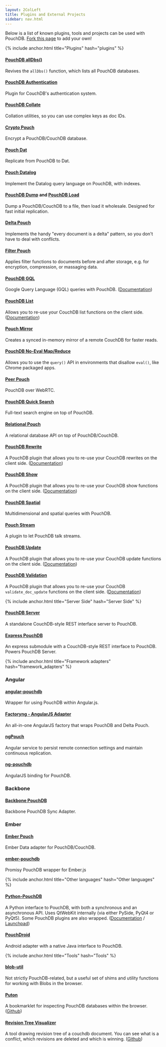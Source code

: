 ```yaml
---
layout: 2ColLeft
title: Plugins and External Projects
sidebar: nav.html
---
```


Below is a list of known plugins, tools and projects can be used with PouchDB. [Fork this page](https://github.com/pouchdb/pouchdb/blob/master/docs/external.md) to add your own!

{% include anchor.html title="Plugins" hash="plugins" %}

#### [PouchDB allDbs()](https://github.com/nolanlawson/pouchdb-all-dbs)

Revives the `allDbs()` function, which lists all PouchDB databases.

#### [PouchDB Authentication](https://github.com/nolanlawson/pouchdb-authentication)

Plugin for CouchDB's authentication system.

#### [PouchDB Collate](https://github.com/pouchdb/collate)

Collation utilities, so you can use complex keys as doc IDs.

#### [Crypto Pouch](https://github.com/calvinmetcalf/crypto-pouch)

Encrypt a PouchDB/CouchDB database.

#### [Pouch Dat](https://github.com/calvinmetcalf/pouch-dat)

Replicate from PouchDB to Dat. 

#### [Pouch Datalog](https://github.com/dahjelle/pouch-datalog)

Implement the Datalog query language on PouchDB, with indexes.

#### [PouchDB Dump](https://github.com/nolanlawson/pouchdb-dump-cli) and [PouchDB Load](https://github.com/nolanlawson/pouchdb-load)

Dump a PouchDB/CouchDB to a file, then load it wholesale. Designed for fast initial replication.

#### [Delta Pouch](https://github.com/redgeoff/delta-pouch)

Implements the handy "every document is a delta" pattern, so you don't have to deal with conflicts.

#### [Filter Pouch](https://github.com/nolanlawson/filter-pouch)

Applies filter functions to documents before and after storage, e.g. for encryption, compression, or massaging data.

#### [PouchDB GQL](https://github.com/pouchdb/GQL)

Google Query Language (GQL) queries with PouchDB. ([Documentation](http://pouchdb.com/gql.html))

#### [PouchDB List](http://python-pouchdb.marten-de-vries.nl/plugins.html)

Allows you to re-use your CouchDB list functions on the client side. ([Documentation](http://pythonhosted.org/Python-PouchDB/js-plugins.html#pouchdb-rewrite-plug-in))

#### [Pouch Mirror](https://github.com/colinskow/pouch-mirror)

Creates a synced in-memory mirror of a remote CouchDB for faster reads.

#### [PouchDB No-Eval Map/Reduce](https://github.com/evidenceprime/pouchdb.mapreduce.noeval)

Allows you to use the `query()` API in environments that disallow `eval()`, like Chrome packaged apps.

#### [Peer Pouch](https://github.com/natevw/PeerPouch)

PouchDB over WebRTC.

#### [PouchDB Quick Search](https://github.com/nolanlawson/pouchdb-quick-search)

Full-text search engine on top of PouchDB.

#### [Relational Pouch](https://github.com/nolanlawson/relational-pouch)

A relational database API on top of PouchDB/CouchDB.

#### [PouchDB Rewrite](http://python-pouchdb.marten-de-vries.nl/plugins.html)

A PouchDB plugin that allows you to re-use your CouchDB rewrites on the client side. ([Documentation](http://pythonhosted.org/Python-PouchDB/js-plugins.html#pouchdb-list-plug-in))

#### [PouchDB Show](http://python-pouchdb.marten-de-vries.nl/plugins.html)

A PouchDB plugin that allows you to re-use your CouchDB show functions on the client side. ([Documentation](http://pythonhosted.org/Python-PouchDB/js-plugins.html#pouchdb-show-plug-in))

#### [PouchDB Spatial](https://github.com/pouchdb/geopouch)

Multidimensional and spatial queries with PouchDB.

#### [Pouch Stream](https://github.com/calvinmetcalf/PouchStream)

A plugin to let PouchDB talk streams.

#### [PouchDB Update](http://python-pouchdb.marten-de-vries.nl/plugins.html)

A PouchDB plugin that allows you to re-use your CouchDB update functions on the client side. ([Documentation](http://pythonhosted.org/Python-PouchDB/js-plugins.html#pouchdb-update-plug-in))

#### [PouchDB Validation](http://python-pouchdb.marten-de-vries.nl/plugins.html)

A PouchDB plugin that allows you to re-use your CouchDB `validate_doc_update` functions on the client side. ([Documentation](http://pythonhosted.org/Python-PouchDB/js-plugins.html#pouchdb-validation-plug-in))

{% include anchor.html title="Server Side" hash="Server Side" %}

#### [PouchDB Server](https://github.com/pouchdb/pouchdb-server)

A standalone CouchDB-style REST interface server to PouchDB.

#### [Express PouchDB](https://github.com/pouchdb/express-pouchdb)

An express submodule with a CouchDB-style REST interface to PouchDB. Powers PouchDB Server.

{% include anchor.html title="Framework adapters" hash="framework_adapters" %}

### Angular

#### [angular-pouchdb](https://github.com/wspringer/angular-pouchdb)

Wrapper for using PouchDB within Angular.js.

#### [Factoryng - AngularJS Adapter](https://github.com/redgeoff/factoryng)

An all-in-one AngularJS factory that wraps PouchDB and Delta Pouch.

#### [ngPouch](https://github.com/jrhicks/ngPouch)

Angular service to persist remote connection settings and maintain continuous replication.

#### [ng-pouchdb](https://github.com/danielzen/ng-pouchdb)

AngularJS binding for PouchDB.

### Backbone

#### [Backbone PouchDB](https://github.com/jo/backbone-pouch)

Backbone PouchDB Sync Adapter.

### Ember

#### [Ember Pouch](https://github.com/nolanlawson/ember-pouch)

Ember Data adapter for PouchDB/CouchDB.

#### [ember-pouchdb](https://github.com/taras/ember-pouchdb)

Promisy PouchDB wrapper for Ember.js

{% include anchor.html title="Other languages" hash="Other languages" %}

#### [Python-PouchDB](http://python-pouchdb.marten-de-vries.nl/)
A Python interface to PouchDB, with both a synchronous and an asynchronous API. Uses QtWebKit internally (via either PySide, PyQt4 or PyQt5). Some PouchDB plugins are also wrapped. ([Documentation](http://pythonhosted.org/Python-PouchDB/) / [Launchpad](https://launchpad.net/python-pouchdb))

#### [PouchDroid](https://github.com/nolanlawson/PouchDroid/)

Android adapter with a native Java interface to PouchDB.

{% include anchor.html title="Tools" hash="Tools" %}

#### [blob-util](https://github.com/nolanlawson/blob-util)

Not strictly PouchDB-related, but a useful set of shims and utility functions for working with Blobs in the browser.

#### [Puton](http://puton.jit.su/)

A bookmarklet for inspecting PouchDB databases within the browser. ([Github](http://github.com/ymichael/puton))

#### [Revision Tree Visualizer](http://neojski.github.io/visualizeRevTree)

A tool drawing revision tree of a couchdb document. You can see what is a conflict, which revisions are deleted and which is winning. ([Github](https://github.com/neojski/visualizeRevTree))